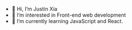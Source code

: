 - 👋 Hi, I’m Justin Xia
- 👀 I’m interested in Front-end web development
- 🌱 I’m currently learning JavaScript and React.

<!---
- 💞️ I’m looking to collaborate on ...
- 📫 How to reach me ...
--->

<!---
justin-xia15/justin-xia15 is a ✨ special ✨ repository because its `README.md` (this file) appears on your GitHub profile.
You can click the Preview link to take a look at your changes.
--->
